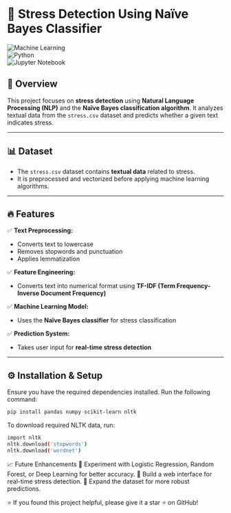 # 🌟 Stress Detection Using Naïve Bayes Classifier  

![Machine Learning](https://img.shields.io/badge/Machine%20Learning-Na%C3%AFve%20Bayes-blue)  
![Python](https://img.shields.io/badge/Python-3.8+-yellow)  
![Jupyter Notebook](https://img.shields.io/badge/Notebook-Jupyter-orange)  

## 🚀 Overview  
This project focuses on **stress detection** using **Natural Language Processing (NLP)** and the **Naïve Bayes classification algorithm**. It analyzes textual data from the `stress.csv` dataset and predicts whether a given text indicates stress.  



---

## 📊 Dataset  
- The `stress.csv` dataset contains **textual data** related to stress.  
- It is preprocessed and vectorized before applying machine learning algorithms.  

---

## 🔥 Features  
✅ **Text Preprocessing:**  
   - Converts text to lowercase  
   - Removes stopwords and punctuation  
   - Applies lemmatization  

✅ **Feature Engineering:**  
   - Converts text into numerical format using **TF-IDF (Term Frequency-Inverse Document Frequency)**  

✅ **Machine Learning Model:**  
   - Uses the **Naïve Bayes classifier** for stress classification  

✅ **Prediction System:**  
   - Takes user input for **real-time stress detection**  

---

## ⚙️ Installation & Setup  
Ensure you have the required dependencies installed. Run the following command:  

```bash
pip install pandas numpy scikit-learn nltk

```

To download required NLTK data, run:
```bash
import nltk
nltk.download('stopwords')
nltk.download('wordnet')
```


📈 Future Enhancements
🔹 Experiment with Logistic Regression, Random Forest, or Deep Learning for better accuracy.
🔹 Build a web interface for real-time stress detection.
🔹 Expand the dataset for more robust predictions.




⭐ If you found this project helpful, please give it a star ⭐ on GitHub!
